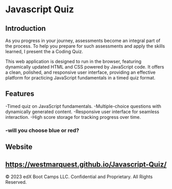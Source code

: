 # Javascript Quiz

## Introduction

As you progress in your journey, assessments become an integral part of the process. To help you prepare for such assessments and apply the skills learned, I present the a Coding Quiz.

This web application is designed to run in the browser, featuring dynamically updated HTML and CSS powered by JavaScript code. It offers a clean, polished, and responsive user interface, providing an effective platform for practicing JavaScript fundamentals in a timed quiz format. 

## Features

-Timed quiz on JavaScript fundamentals.
-Multiple-choice questions with dynamically generated content.
-Responsive user interface for seamless interaction.
-High score storage for tracking progress over time.

### -will you choose blue or red?

## Website

https://westmarquest.github.io/Javascript-Quiz/
---

© 2023 edX Boot Camps LLC. Confidential and Proprietary. All Rights Reserved.
